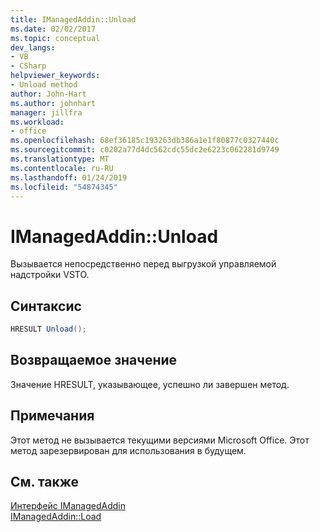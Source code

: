 ```yaml
---
title: IManagedAddin::Unload
ms.date: 02/02/2017
ms.topic: conceptual
dev_langs:
- VB
- CSharp
helpviewer_keywords:
- Unload method
author: John-Hart
ms.author: johnhart
manager: jillfra
ms.workload:
- office
ms.openlocfilehash: 68ef36185c193263db386a1e1f80877c0327440c
ms.sourcegitcommit: c0202a77d4dc562cdc55dc2e6223c062281d9749
ms.translationtype: MT
ms.contentlocale: ru-RU
ms.lasthandoff: 01/24/2019
ms.locfileid: "54874345"
---
```

# <a name="imanagedaddinunload"></a>IManagedAddin::Unload
  Вызывается непосредственно перед выгрузкой управляемой надстройки VSTO.  
  
## <a name="syntax"></a>Синтаксис  
  
```csharp
HRESULT Unload();  
```  
  
## <a name="return-value"></a>Возвращаемое значение  
 Значение HRESULT, указывающее, успешно ли завершен метод.  
  
## <a name="remarks"></a>Примечания  
 Этот метод не вызывается текущими версиями Microsoft Office. Этот метод зарезервирован для использования в будущем.  
  
## <a name="see-also"></a>См. также  
 [Интерфейс IManagedAddin](../vsto/imanagedaddin-interface.md)   
 [IManagedAddin::Load](../vsto/imanagedaddin-load.md)  

